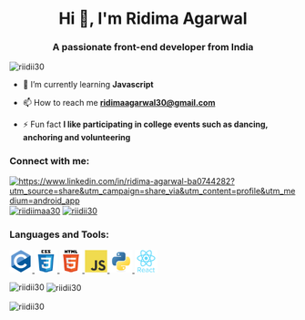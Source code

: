 <h1 align="center">Hi 👋, I'm Ridima Agarwal</h1>
<h3 align="center">A passionate front-end developer from India</h3>

<p align="left"> <img src="https://komarev.com/ghpvc/?username=riidii30&label=Profile%20views&color=0e75b6&style=flat" alt="riidii30" /> </p>

- 🌱 I’m currently learning **Javascript**

- 📫 How to reach me **ridimaagarwal30@gmail.com**

- ⚡ Fun fact **I like participating in college events such as dancing, anchoring and volunteering**

<h3 align="left">Connect with me:</h3>
<p align="left">
<a href="https://linkedin.com/in/https://www.linkedin.com/in/ridima-agarwal-ba0744282?utm_source=share&utm_campaign=share_via&utm_content=profile&utm_medium=android_app" target="blank"><img align="center" src="https://raw.githubusercontent.com/rahuldkjain/github-profile-readme-generator/master/src/images/icons/Social/linked-in-alt.svg" alt="https://www.linkedin.com/in/ridima-agarwal-ba0744282?utm_source=share&utm_campaign=share_via&utm_content=profile&utm_medium=android_app" height="30" width="40" /></a>
<a href="https://instagram.com/riidiimaa30" target="blank"><img align="center" src="https://raw.githubusercontent.com/rahuldkjain/github-profile-readme-generator/master/src/images/icons/Social/instagram.svg" alt="riidiimaa30" height="30" width="40" /></a>
<a href="https://www.youtube.com/c/riidii30" target="blank"><img align="center" src="https://raw.githubusercontent.com/rahuldkjain/github-profile-readme-generator/master/src/images/icons/Social/youtube.svg" alt="riidii30" height="30" width="40" /></a>
</p>

<h3 align="left">Languages and Tools:</h3>
<p align="left"> <a href="https://www.cprogramming.com/" target="_blank" rel="noreferrer"> <img src="https://raw.githubusercontent.com/devicons/devicon/master/icons/c/c-original.svg" alt="c" width="40" height="40"/> </a> <a href="https://www.w3schools.com/css/" target="_blank" rel="noreferrer"> <img src="https://raw.githubusercontent.com/devicons/devicon/master/icons/css3/css3-original-wordmark.svg" alt="css3" width="40" height="40"/> </a> <a href="https://www.w3.org/html/" target="_blank" rel="noreferrer"> <img src="https://raw.githubusercontent.com/devicons/devicon/master/icons/html5/html5-original-wordmark.svg" alt="html5" width="40" height="40"/> </a> <a href="https://developer.mozilla.org/en-US/docs/Web/JavaScript" target="_blank" rel="noreferrer"> <img src="https://raw.githubusercontent.com/devicons/devicon/master/icons/javascript/javascript-original.svg" alt="javascript" width="40" height="40"/> </a> <a href="https://www.python.org" target="_blank" rel="noreferrer"> <img src="https://raw.githubusercontent.com/devicons/devicon/master/icons/python/python-original.svg" alt="python" width="40" height="40"/> </a> <a href="https://reactjs.org/" target="_blank" rel="noreferrer"> <img src="https://raw.githubusercontent.com/devicons/devicon/master/icons/react/react-original-wordmark.svg" alt="react" width="40" height="40"/> </a> </p>

<p><img align="left" src="https://github-readme-stats.vercel.app/api/top-langs?username=riidii30&show_icons=true&locale=en&layout=compact" alt="riidii30" /></p>

<p>&nbsp;<img align="center" src="https://github-readme-stats.vercel.app/api?username=riidii30&show_icons=true&locale=en" alt="riidii30" /></p>

<p><img align="center" src="https://github-readme-streak-stats.herokuapp.com/?user=riidii30&" alt="riidii30" /></p>
